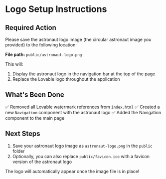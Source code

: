 # Logo Setup Instructions

## Required Action

Please save the astronaut logo image (the circular astronaut image you provided) to the following location:

**File path:** `public/astronaut-logo.png`

This will:
1. Display the astronaut logo in the navigation bar at the top of the page
2. Replace the Lovable logo throughout the application

## What's Been Done

✅ Removed all Lovable watermark references from `index.html`
✅ Created a new `Navigation` component with the astronaut logo
✅ Added the Navigation component to the main page

## Next Steps

1. Save your astronaut logo image as `astronaut-logo.png` in the `public` folder
2. Optionally, you can also replace `public/favicon.ico` with a favicon version of the astronaut logo

The logo will automatically appear once the image file is in place!
